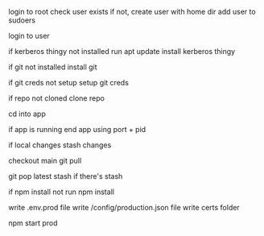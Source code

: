 login to root
check user exists
if not, create user with home dir
add user to sudoers

login to user

if kerberos thingy not installed
run apt update
install kerberos thingy

if git not installed
install git

if git creds not setup
setup git creds

if repo not cloned
clone repo

cd into app

if app is running
end app using port + pid

if local changes
stash changes

checkout main
git pull

git pop latest stash if there's stash

if npm install not run
npm install

write .env.prod file
write /config/production.json file
write certs folder

npm start prod
